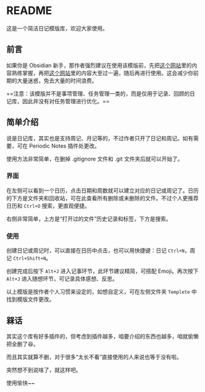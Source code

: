 # README

这是一个简洁日记模版库，欢迎大家使用。

## 前言

如果你是 Obsidian 新手，那作者强烈建议在使用该模版前，先把[这个网站](https://markdown.com.cn)里的内容熟练掌握，再把[这个网站](https://help.obsidian.md)里的内容大至过一遍，随后再进行使用。这会减少你前期的大量迷惑，免去大量的时间浪费。

==注意：该模版并不是事项管理、任务管理一类的，而是仅用于记录、回顾的日记库，因此并没有对任务管理进行优化。==

## 简单介绍

说是日记库，其实也是支持周记、月记等的，不过作者只开了日记和周记。如有需要，可在 Periodic Notes 插件处更改。

使用方法非常简单，在删掉 .gitignore 文件和 .git 文件夹后就可以开始了。

### 界面

在左侧可以看到一个日历，点击日期和周数就可以建立对应的日记或周记了。日历的下方是文件夹和回收站，可在此查看所有删除或未删除的文件。不过个人更推荐日历和 `Ctrl+O` 搜索，更直观便捷。

右侧非常简单，上方是“打开过的文件”历史记录和标签，下方是搜索。

### 使用

创建日记或周记时，可以直接在日历中点击，也可以用快捷键：日记 `Ctrl+N`，周记 `Ctrl+Shift+N`。

创建完成后按下 `Alt+J` 进入记事环节，此环节建议精简，可搭配 Emoji。再次按下 `Alt+J` 进入随想环节，可记录具体感想、反思。

以上模版是按作者个人习惯来设定的，如想自定义，可在左侧文件夹 `Templete` 中找到模版文件更改。

## 槑话

其实这个库有好多插件的，但考虑到插件越多，咱要介绍的东西也越多，咱就偷懒把全删了😆。

而且其实就算不删，对于很多“太长不看”直接使用的人来说也等于没有啦。

突然想不到说啥了，就这样吧。

使用愉快\~~